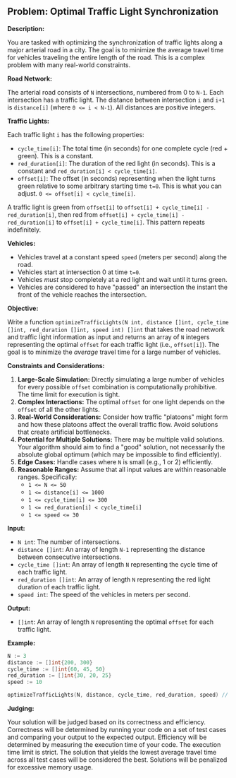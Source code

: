 ## Problem: Optimal Traffic Light Synchronization

**Description:**

You are tasked with optimizing the synchronization of traffic lights along a major arterial road in a city. The goal is to minimize the average travel time for vehicles traveling the entire length of the road. This is a complex problem with many real-world constraints.

**Road Network:**

The arterial road consists of `N` intersections, numbered from 0 to `N-1`. Each intersection has a traffic light. The distance between intersection `i` and `i+1` is `distance[i]` (where `0 <= i < N-1`). All distances are positive integers.

**Traffic Lights:**

Each traffic light `i` has the following properties:

*   `cycle_time[i]`: The total time (in seconds) for one complete cycle (red + green). This is a constant.
*   `red_duration[i]`: The duration of the red light (in seconds). This is a constant and `red_duration[i] < cycle_time[i]`.
*   `offset[i]`: The offset (in seconds) representing when the light turns green relative to some arbitrary starting time `t=0`. This is what you can adjust.  `0 <= offset[i] < cycle_time[i]`.

A traffic light is green from `offset[i]` to `offset[i] + cycle_time[i] - red_duration[i]`, then red from `offset[i] + cycle_time[i] - red_duration[i]` to `offset[i] + cycle_time[i]`. This pattern repeats indefinitely.

**Vehicles:**

*   Vehicles travel at a constant speed `speed` (meters per second) along the road.
*   Vehicles start at intersection 0 at time `t=0`.
*   Vehicles *must* stop completely at a red light and wait until it turns green.
*   Vehicles are considered to have "passed" an intersection the instant the front of the vehicle reaches the intersection.

**Objective:**

Write a function `optimizeTrafficLights(N int, distance []int, cycle_time []int, red_duration []int, speed int) []int` that takes the road network and traffic light information as input and returns an array of `N` integers representing the optimal `offset` for each traffic light (i.e., `offset[i]`).  The goal is to minimize the *average* travel time for a large number of vehicles.

**Constraints and Considerations:**

1.  **Large-Scale Simulation:**  Directly simulating a large number of vehicles for every possible `offset` combination is computationally prohibitive.  The time limit for execution is tight.
2.  **Complex Interactions:**  The optimal `offset` for one light depends on the `offset` of all the other lights.
3.  **Real-World Considerations:**  Consider how traffic "platoons" might form and how these platoons affect the overall traffic flow.  Avoid solutions that create artificial bottlenecks.
4.  **Potential for Multiple Solutions:** There may be multiple valid solutions. Your algorithm should aim to find a "good" solution, not necessarily the absolute global optimum (which may be impossible to find efficiently).
5.  **Edge Cases:** Handle cases where `N` is small (e.g., 1 or 2) efficiently.
6.  **Reasonable Ranges:**  Assume that all input values are within reasonable ranges. Specifically:
    *   `1 <= N <= 50`
    *   `1 <= distance[i] <= 1000`
    *   `1 <= cycle_time[i] <= 300`
    *   `1 <= red_duration[i] < cycle_time[i]`
    *   `1 <= speed <= 30`

**Input:**

*   `N int`: The number of intersections.
*   `distance []int`: An array of length `N-1` representing the distance between consecutive intersections.
*   `cycle_time []int`: An array of length `N` representing the cycle time of each traffic light.
*   `red_duration []int`: An array of length `N` representing the red light duration of each traffic light.
*   `speed int`: The speed of the vehicles in meters per second.

**Output:**

*   `[]int`: An array of length `N` representing the optimal `offset` for each traffic light.

**Example:**

```go
N := 3
distance := []int{200, 300}
cycle_time := []int{60, 45, 50}
red_duration := []int{30, 20, 25}
speed := 10

optimizeTrafficLights(N, distance, cycle_time, red_duration, speed) // Returns []int{...} (An optimal offset array)
```

**Judging:**

Your solution will be judged based on its correctness and efficiency. Correctness will be determined by running your code on a set of test cases and comparing your output to the expected output. Efficiency will be determined by measuring the execution time of your code. The execution time limit is strict. The solution that yields the lowest average travel time across all test cases will be considered the best. Solutions will be penalized for excessive memory usage.
